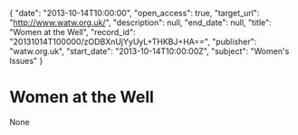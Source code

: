 {
  "date": "2013-10-14T10:00:00", 
  "open_access": true, 
  "target_url": "http://www.watw.org.uk/", 
  "description": null, 
  "end_date": null, 
  "title": "Women at the Well", 
  "record_id": "20131014T100000/zODBXnUjYyUyL+THKBJ+HA==", 
  "publisher": "watw.org.uk", 
  "start_date": "2013-10-14T10:00:00Z", 
  "subject": "Women's Issues"
}

# Women at the Well

None